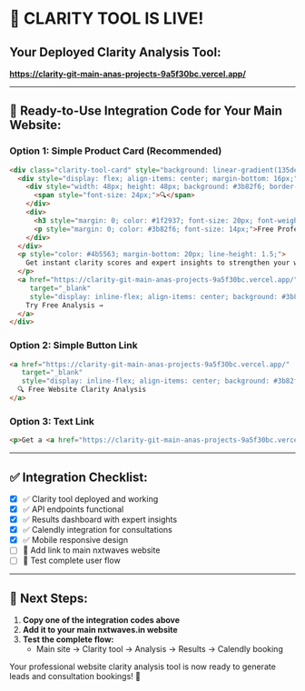 # 🎉 CLARITY TOOL IS LIVE!

## Your Deployed Clarity Analysis Tool:
**https://clarity-git-main-anas-projects-9a5f30bc.vercel.app/**

---

## 🔗 Ready-to-Use Integration Code for Your Main Website:

### Option 1: Simple Product Card (Recommended)
```html
<div class="clarity-tool-card" style="background: linear-gradient(135deg, #f0f4ff 0%, #e0e7ff 100%); padding: 24px; border-radius: 12px; border: 1px solid #c7d2fe; margin: 20px 0;">
  <div style="display: flex; align-items: center; margin-bottom: 16px;">
    <div style="width: 48px; height: 48px; background: #3b82f6; border-radius: 8px; display: flex; align-items: center; justify-content: center; margin-right: 16px;">
      <span style="font-size: 24px;">🔍</span>
    </div>
    <div>
      <h3 style="margin: 0; color: #1f2937; font-size: 20px; font-weight: 600;">Website Clarity Analysis</h3>
      <p style="margin: 0; color: #3b82f6; font-size: 14px;">Free Professional Audit</p>
    </div>
  </div>
  <p style="color: #4b5563; margin-bottom: 20px; line-height: 1.5;">
    Get instant clarity scores and expert insights to strengthen your website. Identify conversion blockers and optimization opportunities in just 10 seconds.
  </p>
  <a href="https://clarity-git-main-anas-projects-9a5f30bc.vercel.app/" 
     target="_blank" 
     style="display: inline-flex; align-items: center; background: #3b82f6; color: white; padding: 12px 24px; border-radius: 8px; text-decoration: none; font-weight: 500; transition: background-color 0.2s;">
    Try Free Analysis →
  </a>
</div>
```

### Option 2: Simple Button Link
```html
<a href="https://clarity-git-main-anas-projects-9a5f30bc.vercel.app/" 
   target="_blank"
   style="display: inline-flex; align-items: center; background: #3b82f6; color: white; padding: 12px 24px; border-radius: 8px; text-decoration: none; font-weight: 500; margin: 10px 0;">
  🔍 Free Website Clarity Analysis
</a>
```

### Option 3: Text Link
```html
<p>Get a <a href="https://clarity-git-main-anas-projects-9a5f30bc.vercel.app/" target="_blank" style="color: #3b82f6; text-decoration: underline; font-weight: 500;">free website clarity analysis</a> with professional insights in 10 seconds.</p>
```

---

## ✅ Integration Checklist:

- [x] ✅ Clarity tool deployed and working
- [x] ✅ API endpoints functional  
- [x] ✅ Results dashboard with expert insights
- [x] ✅ Calendly integration for consultations
- [x] ✅ Mobile responsive design
- [ ] 🎯 Add link to main nxtwaves website
- [ ] 🧪 Test complete user flow

---

## 🎯 Next Steps:

1. **Copy one of the integration codes above**
2. **Add it to your main nxtwaves.in website** 
3. **Test the complete flow:**
   - Main site → Clarity tool → Analysis → Results → Calendly booking

Your professional website clarity analysis tool is now ready to generate leads and consultation bookings! 🚀